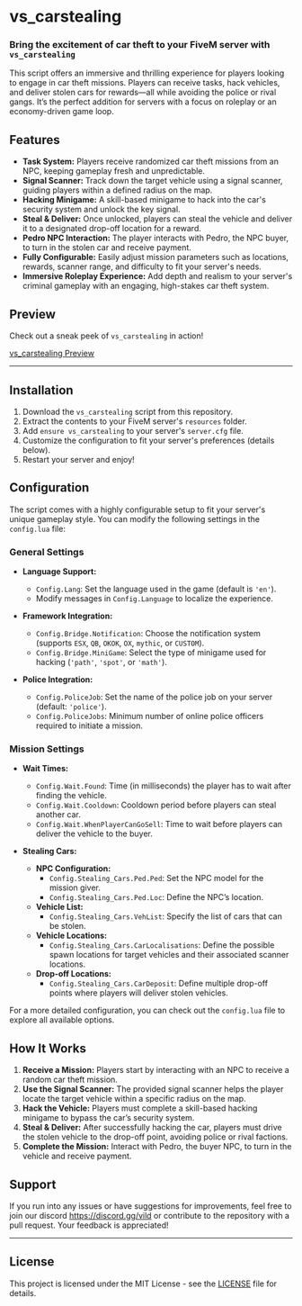# vs_carstealing

### Bring the excitement of car theft to your FiveM server with `vs_carstealing`

This script offers an immersive and thrilling experience for players looking to engage in car theft missions. Players can receive tasks, hack vehicles, and deliver stolen cars for rewards—all while avoiding the police or rival gangs. It’s the perfect addition for servers with a focus on roleplay or an economy-driven game loop.

## Features

- **Task System:** Players receive randomized car theft missions from an NPC, keeping gameplay fresh and unpredictable.
- **Signal Scanner:** Track down the target vehicle using a signal scanner, guiding players within a defined radius on the map.
- **Hacking Minigame:** A skill-based minigame to hack into the car's security system and unlock the key signal.
- **Steal & Deliver:** Once unlocked, players can steal the vehicle and deliver it to a designated drop-off location for a reward.
- **Pedro NPC Interaction:** The player interacts with Pedro, the NPC buyer, to turn in the stolen car and receive payment.
- **Fully Configurable:** Easily adjust mission parameters such as locations, rewards, scanner range, and difficulty to fit your server's needs.
- **Immersive Roleplay Experience:** Add depth and realism to your server's criminal gameplay with an engaging, high-stakes car theft system.

## Preview

Check out a sneak peek of `vs_carstealing` in action!

[vs_carstealing Preview](https://streamable.com/im54rm)

---

## Installation

1. Download the `vs_carstealing` script from this repository.
2. Extract the contents to your FiveM server's `resources` folder.
3. Add `ensure vs_carstealing` to your server's `server.cfg` file.
4. Customize the configuration to fit your server's preferences (details below).
5. Restart your server and enjoy!

## Configuration

The script comes with a highly configurable setup to fit your server's unique gameplay style. You can modify the following settings in the `config.lua` file:

### General Settings

- **Language Support:**
  - `Config.Lang`: Set the language used in the game (default is `'en'`).
  - Modify messages in `Config.Language` to localize the experience.

- **Framework Integration:**
  - `Config.Bridge.Notification`: Choose the notification system (supports `ESX`, `QB`, `OKOK`, `OX`, `mythic`, or `CUSTOM`).
  - `Config.Bridge.MiniGame`: Select the type of minigame used for hacking (`'path'`, `'spot'`, or `'math'`).

- **Police Integration:**
  - `Config.PoliceJob`: Set the name of the police job on your server (default: `'police'`).
  - `Config.PoliceJobs`: Minimum number of online police officers required to initiate a mission.

### Mission Settings

- **Wait Times:**
  - `Config.Wait.Found`: Time (in milliseconds) the player has to wait after finding the vehicle.
  - `Config.Wait.Cooldown`: Cooldown period before players can steal another car.
  - `Config.Wait.WhenPlayerCanGoSell`: Time to wait before players can deliver the vehicle to the buyer.

- **Stealing Cars:**
  - **NPC Configuration:**
    - `Config.Stealing_Cars.Ped.Ped`: Set the NPC model for the mission giver.
    - `Config.Stealing_Cars.Ped.Loc`: Define the NPC’s location.
  - **Vehicle List:**
    - `Config.Stealing_Cars.VehList`: Specify the list of cars that can be stolen.
  - **Vehicle Locations:**
    - `Config.Stealing_Cars.CarLocalisations`: Define the possible spawn locations for target vehicles and their associated scanner locations.
  - **Drop-off Locations:**
    - `Config.Stealing_Cars.CarDeposit`: Define multiple drop-off points where players will deliver stolen vehicles.

For a more detailed configuration, you can check out the `config.lua` file to explore all available options.

## How It Works

1. **Receive a Mission:** Players start by interacting with an NPC to receive a random car theft mission.
2. **Use the Signal Scanner:** The provided signal scanner helps the player locate the target vehicle within a specific radius on the map.
3. **Hack the Vehicle:** Players must complete a skill-based hacking minigame to bypass the car’s security system.
4. **Steal & Deliver:** After successfully hacking the car, players must drive the stolen vehicle to the drop-off point, avoiding police or rival factions.
5. **Complete the Mission:** Interact with Pedro, the buyer NPC, to turn in the vehicle and receive payment.

## Support

If you run into any issues or have suggestions for improvements, feel free to join our discord https://discord.gg/vild or contribute to the repository with a pull request. Your feedback is appreciated!

---

## License

This project is licensed under the MIT License - see the [LICENSE](./LICENSE) file for details.
